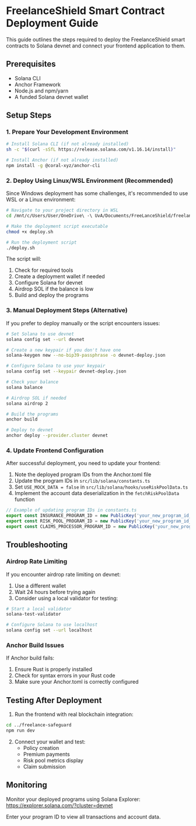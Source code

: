 # FreelanceShield Smart Contract Deployment Guide

This guide outlines the steps required to deploy the FreelanceShield smart contracts to Solana devnet and connect your frontend application to them.

## Prerequisites

- Solana CLI
- Anchor Framework
- Node.js and npm/yarn
- A funded Solana devnet wallet

## Setup Steps

### 1. Prepare Your Development Environment

```bash
# Install Solana CLI (if not already installed)
sh -c "$(curl -sSfL https://release.solana.com/v1.16.14/install)"

# Install Anchor (if not already installed)
npm install -g @coral-xyz/anchor-cli
```

### 2. Deploy Using Linux/WSL Environment (Recommended)

Since Windows deployment has some challenges, it's recommended to use WSL or a Linux environment:

```bash
# Navigate to your project directory in WSL
cd /mnt/c/Users/User/OneDrive\ -\ UvA/Documents/FreeLanceShield/freelance-safeguard-contracts

# Make the deployment script executable
chmod +x deploy.sh

# Run the deployment script
./deploy.sh
```

The script will:
1. Check for required tools
2. Create a deployment wallet if needed
3. Configure Solana for devnet
4. Airdrop SOL if the balance is low
5. Build and deploy the programs

### 3. Manual Deployment Steps (Alternative)

If you prefer to deploy manually or the script encounters issues:

```bash
# Set Solana to use devnet
solana config set --url devnet

# Create a new keypair if you don't have one
solana-keygen new --no-bip39-passphrase -o devnet-deploy.json

# Configure Solana to use your keypair
solana config set --keypair devnet-deploy.json

# Check your balance
solana balance

# Airdrop SOL if needed
solana airdrop 2

# Build the programs
anchor build

# Deploy to devnet
anchor deploy --provider.cluster devnet
```

### 4. Update Frontend Configuration

After successful deployment, you need to update your frontend:

1. Note the deployed program IDs from the Anchor.toml file
2. Update the program IDs in `src/lib/solana/constants.ts`
3. Set `USE_MOCK_DATA = false` in `src/lib/solana/hooks/useRiskPoolData.ts`
4. Implement the account data deserialization in the `fetchRiskPoolData` function

```typescript
// Example of updating program IDs in constants.ts
export const INSURANCE_PROGRAM_ID = new PublicKey('your_new_program_id_here');
export const RISK_POOL_PROGRAM_ID = new PublicKey('your_new_program_id_here');
export const CLAIMS_PROCESSOR_PROGRAM_ID = new PublicKey('your_new_program_id_here');
```

## Troubleshooting

### Airdrop Rate Limiting

If you encounter airdrop rate limiting on devnet:
1. Use a different wallet
2. Wait 24 hours before trying again
3. Consider using a local validator for testing:

```bash
# Start a local validator
solana-test-validator

# Configure Solana to use localhost
solana config set --url localhost
```

### Anchor Build Issues

If Anchor build fails:
1. Ensure Rust is properly installed
2. Check for syntax errors in your Rust code
3. Make sure your Anchor.toml is correctly configured

## Testing After Deployment

1. Run the frontend with real blockchain integration:
```bash
cd ../freelance-safeguard
npm run dev
```

2. Connect your wallet and test:
   - Policy creation
   - Premium payments
   - Risk pool metrics display
   - Claim submission

## Monitoring

Monitor your deployed programs using Solana Explorer:
https://explorer.solana.com/?cluster=devnet

Enter your program ID to view all transactions and account data.
